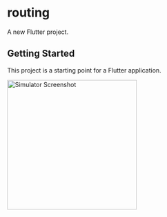 # routing

A new Flutter project.

## Getting Started

This project is a starting point for a Flutter application.

<img src="https://github.com/user-attachments/assets/4fbefa29-62d8-4451-8d2c-2b621ecdf3b6" width="300" alt="Simulator Screenshot" />



